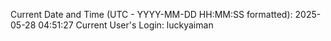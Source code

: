 Current Date and Time (UTC - YYYY-MM-DD HH:MM:SS formatted): 2025-05-28 04:51:27
Current User's Login: luckyaiman
